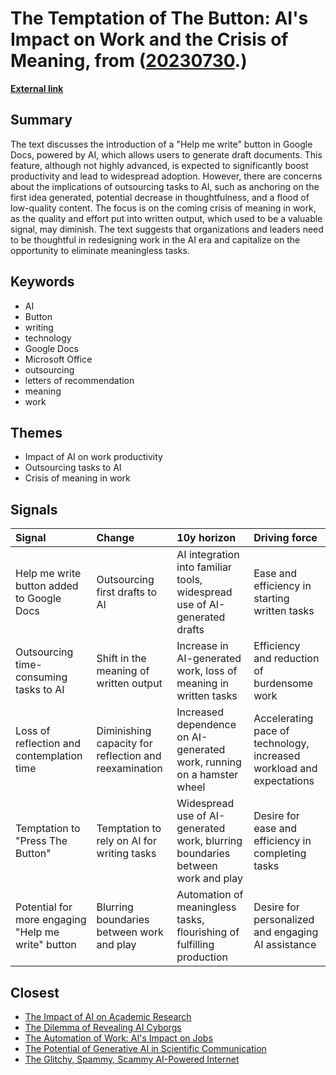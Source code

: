 # __The Temptation of The Button: AI's Impact on Work and the Crisis of Meaning__, from ([20230730](https://kghosh.substack.com/p/20230730).)

__[External link](https://www.oneusefulthing.org/p/setting-time-on-fire-and-the-temptation?utm_source=substack&utm_medium=email)__



## Summary

The text discusses the introduction of a "Help me write" button in Google Docs, powered by AI, which allows users to generate draft documents. This feature, although not highly advanced, is expected to significantly boost productivity and lead to widespread adoption. However, there are concerns about the implications of outsourcing tasks to AI, such as anchoring on the first idea generated, potential decrease in thoughtfulness, and a flood of low-quality content. The focus is on the coming crisis of meaning in work, as the quality and effort put into written output, which used to be a valuable signal, may diminish. The text suggests that organizations and leaders need to be thoughtful in redesigning work in the AI era and capitalize on the opportunity to eliminate meaningless tasks.

## Keywords

* AI
* Button
* writing
* technology
* Google Docs
* Microsoft Office
* outsourcing
* letters of recommendation
* meaning
* work

## Themes

* Impact of AI on work productivity
* Outsourcing tasks to AI
* Crisis of meaning in work

## Signals

| Signal                                             | Change                                                | 10y horizon                                                                    | Driving force                                                        |
|:---------------------------------------------------|:------------------------------------------------------|:-------------------------------------------------------------------------------|:---------------------------------------------------------------------|
| Help me write button added to Google Docs          | Outsourcing first drafts to AI                        | AI integration into familiar tools, widespread use of AI-generated drafts      | Ease and efficiency in starting written tasks                        |
| Outsourcing time-consuming tasks to AI             | Shift in the meaning of written output                | Increase in AI-generated work, loss of meaning in written tasks                | Efficiency and reduction of burdensome work                          |
| Loss of reflection and contemplation time          | Diminishing capacity for reflection and reexamination | Increased dependence on AI-generated work, running on a hamster wheel          | Accelerating pace of technology, increased workload and expectations |
| Temptation to "Press The Button"                   | Temptation to rely on AI for writing tasks            | Widespread use of AI-generated work, blurring boundaries between work and play | Desire for ease and efficiency in completing tasks                   |
| Potential for more engaging "Help me write" button | Blurring boundaries between work and play             | Automation of meaningless tasks, flourishing of fulfilling production          | Desire for personalized and engaging AI assistance                   |

## Closest

* [The Impact of AI on Academic Research](04ea36e5447d3914bd8e463d50f2715f)
* [The Dilemma of Revealing AI Cyborgs](c42a95f16678ed3834840d48f8e775a3)
* [The Automation of Work: AI's Impact on Jobs](897ed4ea5ae6173e4397f1091ddb7e7e)
* [The Potential of Generative AI in Scientific Communication](60f3a64993d5e355561c59e5d641bec9)
* [The Glitchy, Spammy, Scammy AI-Powered Internet](b30a4282af9e53ca673438a8223d9525)
